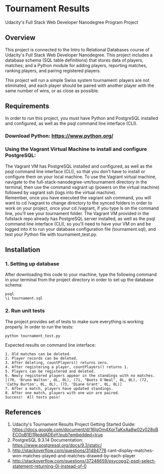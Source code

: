 Tournament Results
=======================================================

Udacity's Full Stack Web Developer Nanodegree Program Project

## Overview

This project is connected to the Intro to Relational Databases course of Udacity's Full Stack Web Developer Nanodegree. This project includes a database schema (SQL table definitions) that stores data of players, matches; and a Python module for adding players, reporting matches, ranking players, and pairing registered players. 

This project will run a simple Swiss system tournament: players are not eliminated, and each player should be paired with another player with the same number of wins, or as close as possible.

## Requirements
In order to run this project, you must have Python and PostgreSQL installed and configured, as well as the psql command line interface (CLI).

### Download Python: https://www.python.org/
### Using the Vagrant Virtual Machine to install and configure PostgreSQL:
The Vagrant VM has PostgreSQL installed and configured, as well as the psql command line interface (CLI), so that you don't have to install or configure them on your local machine.
To use the Vagrant virtual machine, navigate to the full-stack-nanodegree-vm/tournament directory in the terminal, then use the command vagrant up (powers on the virtual machine) followed by vagrant ssh (logs into the virtual machine).  
Remember, once you have executed the vagrant ssh command, you will want to cd /vagrant to change directory to the synced folders in order to work on your project, once your cd /vagrant, if you type ls on the command line, you'll see your tournament folder.
The Vagrant VM provided in the fullstack repo already has PostgreSQL server installed, as well as the psql command line interface (CLI), so you'll need to have your VM on and be logged into it to run your database configuration file (tournament.sql), and test your Python file with tournament_test.py.

## Installation

### 1. Setting up database

After downloading this code to your machine, type the following command in your terminal from the project directory in order to set up the database schema:

```
psql
\i tournament.sql
```

### 2. Run unit tests

The project provides set of tests to make sure everything is working properly. In order to run the tests:

```
python tournament_test.py
```
Expected results on command line interface:

```
1. Old matches can be deleted.
2. Player records can be deleted.
3. After deleting, countPlayers() returns zero.
4. After registering a player, countPlayers() returns 1.
5. Players can be registered and deleted.
6. Newly registered players appear in the standings with no matches.
[(70, 'Bruno Walton', 0L, 0L), (71, "Boots O'Neal", 0L, 0L), (72, 'Cathy Burton', 0L, 0L), (73, 'Diane Grant', 0L, 0L)]
7. After a match, players have updated standings.
8. After one match, players with one win are paired.
Success!  All tests pass!
```

## References
1. Udacity's Tournament Results Project Getting Started Guide:
	https://docs.google.com/document/d/16IgOm4XprTaKxAa8w02y028oBECOoB1EI1ReddADEeY/pub?embedded=true
2. PostgreSQL 9.3.14 Documentation:
	https://www.postgresql.org/docs/9.3/static/
3. http://stackoverflow.com/questions/31484776 cant-display-matches-won-matches-played-and-matches-drawed-by-each-player
4. http://stackoverflow.com/questions/37248659/psycopg2-psql-select-statement-returning-0l-instead-of-0
